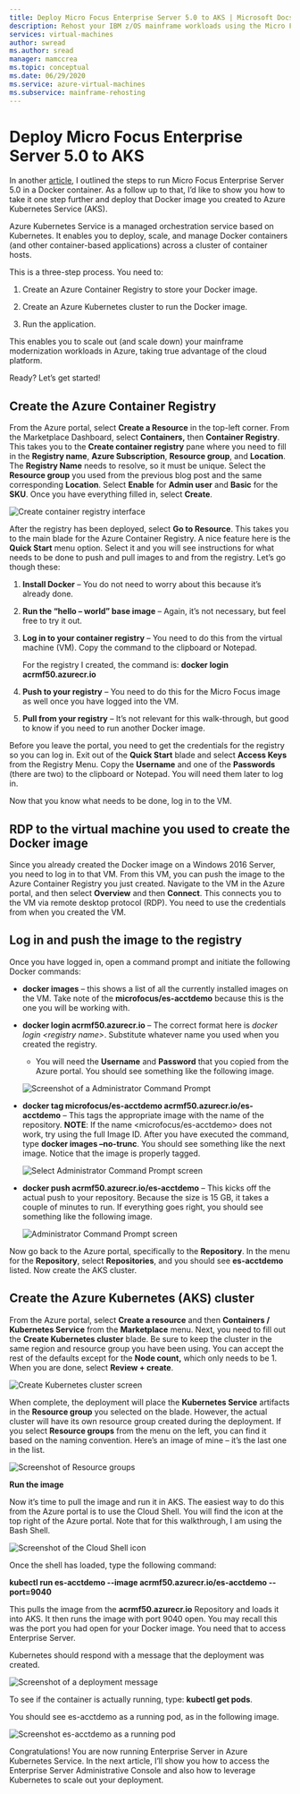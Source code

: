 ```yaml
---
title: Deploy Micro Focus Enterprise Server 5.0 to AKS | Microsoft Docs
description: Rehost your IBM z/OS mainframe workloads using the Micro Focus development and test environment on Azure virtual machines (VMs).
services: virtual-machines
author: swread
ms.author: sread
manager: mamccrea 
ms.topic: conceptual
ms.date: 06/29/2020
ms.service: azure-virtual-machines
ms.subservice: mainframe-rehosting
---
```


# Deploy Micro Focus Enterprise Server 5.0 to AKS

In another [article](./run-enterprise-server-container.md), I outlined the steps to run Micro Focus Enterprise Server 5.0 in a Docker container. As a follow up to that, I’d like to show you how to take it one step further and deploy that Docker image you created to Azure Kubernetes Service (AKS).

Azure Kubernetes Service is a managed orchestration service based on Kubernetes. It enables you to deploy, scale, and manage Docker containers (and other container-based applications) across a cluster of container hosts.

This is a three-step process. You need to:

1.  Create an Azure Container Registry to store your Docker image.

2.  Create an Azure Kubernetes cluster to run the Docker image.

3.  Run the application.

This enables you to scale out (and scale down) your mainframe modernization workloads in Azure, taking true advantage of the cloud platform.

Ready? Let’s get started!

## Create the Azure Container Registry

From the Azure portal, select **Create a Resource** in the top-left corner. From the Marketplace Dashboard, select **Containers,** then **Container Registry**. This takes you to the **Create container registry** pane where you need to fill in the **Registry name**, **Azure Subscription**, **Resource group**, and **Location**. The **Registry Name** needs to resolve, so it must be unique. Select the **Resource group** you used from the previous blog post and the same corresponding **Location**. Select **Enable** for **Admin user** and **Basic** for the **SKU**. Once you have everything filled in, select **Create**.

![Create container registry interface](media/deploy-image-1.png)

After the registry has been deployed, select **Go to Resource**. This takes you to the main blade for the Azure Container Registry. A nice feature here is the **Quick Start** menu option. Select it and you will see instructions for what needs to be done to push and pull images to and from the registry. Let’s go though these:

1.  **Install Docker** – You do not need to worry about this because it’s already done.

2.  **Run the “hello – world” base image** – Again, it’s not necessary, but feel free to try it out.

3.  **Log in to your container registry** – You need to do this from the virtual machine (VM). Copy the command to the clipboard or Notepad.

    For the registry I created, the command is: **docker login acrmf50.azurecr.io**

4.  **Push to your registry** – You need to do this for the Micro Focus image as well once you have logged into the VM.

5.  **Pull from your registry** – It’s not relevant for this walk-through, but good to know if you need to run another Docker image.

Before you leave the portal, you need to get the credentials for the registry so you can log in. Exit out of the **Quick Start** blade and select **Access Keys** from the Registry Menu. Copy the **Username** and one of the **Passwords** (there are two) to the clipboard or Notepad. You will need them later to log in.

Now that you know what needs to be done, log in to the VM.

## RDP to the virtual machine you used to create the Docker image

Since you already created the Docker image on a Windows 2016 Server, you need to log in to that VM. From this VM, you can push the image to the Azure Container Registry you just created. Navigate to the VM in the Azure portal, and then select **Overview** and then **Connect**. This connects you to the VM via remote desktop protocol (RDP). You need to use the credentials from when you created the VM.

## Log in and push the image to the registry

Once you have logged in, open a command prompt and initiate the following Docker commands:

-   **docker images** – this shows a list of all the currently installed images  on the VM. Take note of the **microfocus/es-acctdemo** because this is the one you will be working with.

-   **docker login acrmf50.azurecr.io** – The correct format here is *docker login \<registry name\>*. Substitute whatever name you used when you created the registry.

    -   You will need the **Username** and **Password** that you copied from the Azure portal. You should see something like the following image.

    ![Screenshot of a Administrator Command Prompt](media/deploy-image-2.png)

-   **docker tag microfocus/es-acctdemo acrmf50.azurecr.io/es-acctdemo** – This tags the appropriate image with the name of the repository. **NOTE**: If the name \<microfocus/es-acctdemo\> does not work, try using the full Image ID. After you have executed the command, type **docker images –no-trunc**. You should see something like the next image. Notice that the image is properly tagged.

    ![Select Administrator Command Prompt screen](media/deploy-image-3.png)

-   **docker push acrmf50.azurecr.io/es-acctdemo** – This kicks off the actual push to your repository. Because the size is 15 GB, it takes a couple of  minutes to run. If everything goes right, you should see something like the  following image.

    ![Administrator Command Prompt screen](media/deploy-image-4.png)

Now go back to the Azure portal, specifically to the **Repository**. In the menu for the **Repository**, select **Repositories**, and you should see **es-acctdemo** listed. Now create the AKS cluster.

## Create the Azure Kubernetes (AKS) cluster

From the Azure portal, select **Create a resource** and then **Containers / Kubernetes Service** from the **Marketplace** menu. Next, you need to fill out the **Create Kubernetes cluster** blade. Be sure to keep the cluster in the same region and resource group you have been using. You can accept the rest of the defaults except for the **Node count,** which only needs to be 1. When you are done, select **Review + create**.

![Create Kubernetes cluster screen](media/deploy-image-5.png)

When complete, the deployment will place the **Kubernetes Service** artifacts in the **Resource group** you selected on the blade. However, the actual cluster will have its own resource group created during the deployment. If you select **Resource groups** from the menu on the left, you can find it based on the naming convention. Here’s an image of mine – it’s the last one in the list.

![Screenshot of Resource groups](media/deploy-image-6.png)

**Run the image**

Now it’s time to pull the image and run it in AKS. The easiest way to do this from the Azure portal is to use the Cloud Shell. You will find the icon at the top right of the Azure portal. Note that for this walkthrough, I am using the Bash Shell.

![Screenshot of the Cloud Shell icon](media/deploy-image-7.png)

Once the shell has loaded, type the following command:

**kubectl run es-acctdemo --image acrmf50.azurecr.io/es-acctdemo --port=9040**

This pulls the image from the **acrmf50.azurecr.io** Repository and loads it into AKS. It then runs the image with port 9040 open. You may recall this was the port you had open for your Docker image. You need that to access Enterprise Server.

Kubernetes should respond with a message that the deployment was created.

![Screenshot of a deployment message](media/deploy-image-8.jpg)

To see if the container is actually running, type: **kubectl get pods**.

You should see es-acctdemo as a running pod, as in the following image.

![Screenshot es-acctdemo as a running pod](media/deploy-image-9.png)

Congratulations! You are now running Enterprise Server in Azure Kubernetes Service. In the next article, I’ll show you how to access the Enterprise Server Administrative Console and also how to leverage Kubernetes to scale out your deployment.
